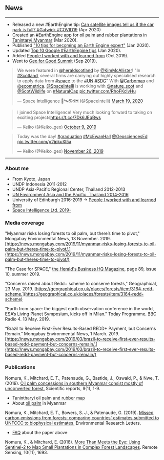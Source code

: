 <!-- Global site tag (gtag.js) - Google Analytics -->
<script async src="https://www.googletagmanager.com/gtag/js?id=UA-151917115-1"></script>
<script>
  window.dataLayer = window.dataLayer || [];
  function gtag(){dataLayer.push(arguments);}
  gtag('js', new Date());

  gtag('config', 'UA-151917115-1');
</script>
## News
---

- Released a new #EarthEngine tip: [Can satellite images tell us if the car park is full? #Gatwick #COVID19](https://twitter.com/Keiko_geo/status/1245842335155527680) (Apr 2020)
- Created an #EarthEngine app for [oil palm and rubber plantations in Tanintaryi Myanmar](https://nkeikon.users.earthengine.app/view/tanintharyi-oil-palm-and-rubber-map) (Mar 2020).
- Published ["10 tips for becoming an Earth Engine expert"](https://medium.com/google-earth/10-tips-for-becoming-an-earth-engine-expert-b11aad9e598b) (Jan 2020).
- Updated [Top 10 Google #EarthEngine tips](gee.md) (Jan 2020).
- Added [People I worked with and learned from](uoe.md) (Oct 2019).
- Went to <a href="https://www.youtube.com/watch?v=M8u2ZeXLFyM&feature=youtu.be" target="_blank">Geo for Good Summit</a> (Sep 2019).

<blockquote class="twitter-tweet"><p lang="en" dir="ltr">We were featured in <a href="https://twitter.com/heraldscotland?ref_src=twsrc%5Etfw">@heraldscotland</a> by <a href="https://twitter.com/KimMcAllister?ref_src=twsrc%5Etfw">@KimMcAllister</a>! &quot;In <a href="https://twitter.com/hashtag/Scotland?src=hash&amp;ref_src=twsrc%5Etfw">#Scotland</a>, several firms are carrying out highly specialised research to apply data from <a href="https://twitter.com/hashtag/space?src=hash&amp;ref_src=twsrc%5Etfw">#space</a> to the <a href="https://twitter.com/hashtag/UN?src=hash&amp;ref_src=twsrc%5Etfw">#UN</a> <a href="https://twitter.com/hashtag/SDG?src=hash&amp;ref_src=twsrc%5Etfw">#SDG</a>&quot; With <a href="https://twitter.com/Carbomap?ref_src=twsrc%5Etfw">@Carbomap</a> and <a href="https://twitter.com/ecometrica?ref_src=twsrc%5Etfw">@ecometrica</a>. <a href="https://twitter.com/SpaceIntelli?ref_src=twsrc%5Etfw">@SpaceIntelli</a> is working with <a href="https://twitter.com/nature_scot?ref_src=twsrc%5Etfw">@nature_scot</a> and <a href="https://twitter.com/ScotWildlife?ref_src=twsrc%5Etfw">@ScotWildlife</a> on <a href="https://twitter.com/hashtag/NaturalCap?src=hash&amp;ref_src=twsrc%5Etfw">#NaturalCap</a> <a href="https://t.co/RhoFKcIvHu">pic.twitter.com/RhoFKcIvHu</a></p>&mdash; Space Intelligence 🚀🛰️🌎🗺️ (@SpaceIntelli) <a href="https://twitter.com/SpaceIntelli/status/1240657634405027849?ref_src=twsrc%5Etfw">March 19, 2020</a></blockquote> <script async src="https://platform.twitter.com/widgets.js" charset="utf-8"></script>

<blockquote class="twitter-tweet"><p lang="en" dir="ltr">I joined Space Intelligence! Very much looking forward to taking on exciting projects<a href="https://t.co/7Dk6JEqBws">https://t.co/7Dk6JEqBws</a></p>&mdash; Keiko (@Keiko_geo) <a href="https://twitter.com/Keiko_geo/status/1181984755983630336?ref_src=twsrc%5Etfw">October 9, 2019</a></blockquote> <script async src="https://platform.twitter.com/widgets.js" charset="utf-8"></script>

<blockquote class="twitter-tweet" data-dnt="true"><p lang="en" dir="ltr">Today was the day! <a href="https://twitter.com/hashtag/graduation?src=hash&amp;ref_src=twsrc%5Etfw">#graduation</a> <a href="https://twitter.com/hashtag/McEwanHall?src=hash&amp;ref_src=twsrc%5Etfw">#McEwanHall</a> <a href="https://twitter.com/GeosciencesEd?ref_src=twsrc%5Etfw">@GeosciencesEd</a> <a href="https://t.co/p2jpkuXl5a">pic.twitter.com/p2jpkuXl5a</a></p>&mdash; Keiko (@Keiko_geo) <a href="https://twitter.com/Keiko_geo/status/1199434717713633281?ref_src=twsrc%5Etfw">November 26, 2019</a></blockquote> <script async src="https://platform.twitter.com/widgets.js" charset="utf-8"></script>

---

### About me
- From Kyoto, Japan
- UNDP Indonesia 2011-2012
- UNDP Asia-Pacific Regional Center, Thailand 2012-2013
- <a href="https://www.un-redd.org/single-post/2016/08/30/Breaking-stereotypes-of-REDD-finance-or-%E2%80%98Where-is-the-money%E2%80%99" blank="_blank">UN Environment Asia and the Pacific, Thailand 2014-2016</a>
- University of Edinburgh 2016-2019 -> [People I worked with and learned from](uoe.md)
- <a href="https://www.space-intelligence.com/" blank="_blank">Space Intelligence Ltd. 2019-</a>

### Media coverage

"Myanmar risks losing forests to oil palm, but there’s time to pivot," Mongabay Environmental News, 13 November. 2019. [https://news.mongabay.com/2019/11/myanmar-risks-losing-forests-to-oil-palm-but-theres-time-to-pivot/.](https://news.mongabay.com/2019/11/myanmar-risks-losing-forests-to-oil-palm-but-theres-time-to-pivot/)

"The Case for SPACE," [the Herald's Business HQ Magazine](https://edition.pagesuite-professional.co.uk/html5/reader/production/default.aspx?pubname=&edid=deb00c07-8192-46cc-91b8-070de88f594b), page 89, issue 10, summer 2019. 

"Concerns raised about Redd+ scheme to conserve forests," Geographical, 23 May. 2019. [https://geographical.co.uk/places/forests/item/3164-redd-scheme.](https://geographical.co.uk/places/forests/item/3164-redd-scheme)

"Earth from space: the biggest earth observation conference in the world, ESA’s Living Planet Symposium, kicks off in Milan." Today Programme. BBC Radio 4. 13 May. 2019.

“Brazil to Receive First-Ever Results-Based REDD+ Payment, but Concerns Remain.” Mongabay Environmental News, 1 March. 2019. [https://news.mongabay.com/2019/03/brazil-to-receive-first-ever-results-based-redd-payment-but-concerns-remain/.](https://news.mongabay.com/2019/03/brazil-to-receive-first-ever-results-based-redd-payment-but-concerns-remain/)

### Publications

Nomura, K., Mitchard, E. T., Patenaude, G., Bastide, J., Oswald, P., & Nwe, T. (2019). [Oil palm concessions in southern Myanmar consist mostly of unconverted forest.](https://www.nature.com/articles/s41598-019-48443-3) Scientific reports, 9(1), 1-9.
 - [Tanintharyi oil palm and rubber map](https://nkeikon.users.earthengine.app/view/tanintharyi-oil-palm-and-rubber-map)
 - About [oil palm](op.md) in Myanmar

Nomura, K., Mitchard, E. T., Bowers, S. J., & Patenaude, G. (2019). [Missed carbon emissions from forests: comparing countries' estimates submitted to UNFCCC to biophysical estimates.](https://iopscience.iop.org/article/10.1088/1748-9326/aafc6b) Environmental Research Letters.
 - [FAQ](frel.md) about the paper above

Nomura, K., & Mitchard, E. (2018). [More Than Meets the Eye: Using Sentinel-2 to Map Small Plantations in Complex Forest Landscapes](https://www.mdpi.com/2072-4292/10/11/1693). Remote Sensing, 10(11), 1693.
